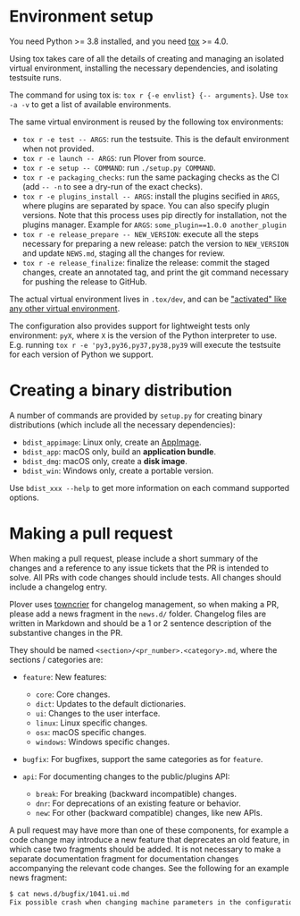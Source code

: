 # Environment setup

You need Python >= 3.8 installed, and you need [tox](https://pypi.org/project/tox/) >= 4.0.

Using tox takes care of all the details of creating and managing an isolated
virtual environment, installing the necessary dependencies, and isolating
testsuite runs.

The command for using tox is: `tox r {-e envlist} {-- arguments}`. Use `tox -a
-v` to get a list of available environments.

The same virtual environment is reused by the following tox environments:

- `tox r -e test -- ARGS`: run the testsuite. This is the default environment
  when not provided.
- `tox r -e launch -- ARGS`: run Plover from source.
- `tox r -e setup -- COMMAND`: run `./setup.py COMMAND`.
- `tox r -e packaging_checks`: run the same packaging checks as the CI (add `--
-n` to see a dry-run of the exact checks).
- `tox r -e plugins_install -- ARGS`: install the plugins secified in `ARGS`, where
  plugins are separated by space. You can also specify plugin versions. Note that
  this process uses pip directly for installation, not the plugins manager.
  Example for `ARGS`: `some_plugin==1.0.0 another_plugin`
- `tox r -e release_prepare -- NEW_VERSION`: execute all the steps necessary for
  preparing a new release: patch the version to `NEW_VERSION` and update
  `NEWS.md`, staging all the changes for review.
- `tox r -e release_finalize`: finalize the release: commit the staged changes,
  create an annotated tag, and print the git command necessary for pushing the
  release to GitHub.

The actual virtual environment lives in `.tox/dev`, and can be ["activated" like
any other virtual environment](https://virtualenv.pypa.io/en/latest/user_guide.html#activators).

The configuration also provides support for lightweight tests only environment:
`pyX`, where `X` is the version of the Python interpreter to use. E.g. running
`tox r -e 'py3,py36,py37,py38,py39` will execute the testsuite for each version of Python we
support.

# Creating a binary distribution

A number of commands are provided by `setup.py` for creating binary
distributions (which include all the necessary dependencies):

- `bdist_appimage`: Linux only, create an [AppImage](https://appimage.org/).
- `bdist_app`: macOS only, build an **application bundle**.
- `bdist_dmg`: macOS only, create a **disk image**.
- `bdist_win`: Windows only, create a portable version.

Use `bdist_xxx --help` to get more information on each command supported options.

# Making a pull request

When making a pull request, please include a short summary of the changes
and a reference to any issue tickets that the PR is intended to solve.
All PRs with code changes should include tests. All changes should include a
changelog entry.

Plover uses [towncrier](https://pypi.org/project/towncrier) for changelog
management, so when making a PR, please add a news fragment in the `news.d/`
folder. Changelog files are written in Markdown and should be a 1 or 2 sentence
description of the substantive changes in the PR.

They should be named `<section>/<pr_number>.<category>.md`, where the sections
/ categories are:

- `feature`: New features:

  - `core`: Core changes.
  - `dict`: Updates to the default dictionaries.
  - `ui`: Changes to the user interface.
  - `linux`: Linux specific changes.
  - `osx`: macOS specific changes.
  - `windows`: Windows specific changes.

- `bugfix`: For bugfixes, support the same categories as for `feature`.

- `api`: For documenting changes to the public/plugins API:

  - `break`: For breaking (backward incompatible) changes.
  - `dnr`: For deprecations of an existing feature or behavior.
  - `new`: For other (backward compatible) changes, like new APIs.

A pull request may have more than one of these components, for example a code
change may introduce a new feature that deprecates an old feature, in which
case two fragments should be added. It is not necessary to make a separate
documentation fragment for documentation changes accompanying the relevant
code changes. See the following for an example news fragment:

```bash
$ cat news.d/bugfix/1041.ui.md
Fix possible crash when changing machine parameters in the configuration dialog.
```
